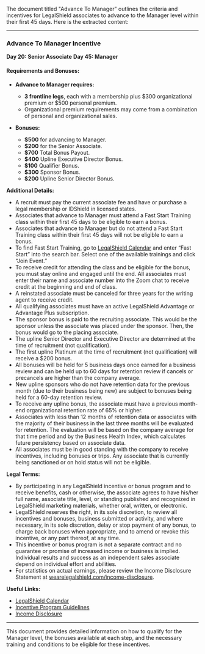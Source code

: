 The document titled "Advance To Manager" outlines the criteria and incentives for LegalShield associates to advance to the Manager level within their first 45 days. Here is the extracted content:

---

### Advance To Manager Incentive

**Day 20: Senior Associate**
**Day 45: Manager**

#### Requirements and Bonuses:
- **Advance to Manager requires:**
  - **3 frontline legs**, each with a membership plus $300 organizational premium or $500 personal premium.
  - Organizational premium requirements may come from a combination of personal and organizational sales.

- **Bonuses:**
  - **$500** for advancing to Manager.
  - **$200** for the Senior Associate.
  - **$700** Total Bonus Payout.
  - **$400** Upline Executive Director Bonus.
  - **$100** Qualifier Bonus.
  - **$300** Sponsor Bonus.
  - **$200** Upline Senior Director Bonus.

**Additional Details:**
- A recruit must pay the current associate fee and have or purchase a legal membership or IDShield in licensed states.
- Associates that advance to Manager must attend a Fast Start Training class within their first 45 days to be eligible to earn a bonus.
- Associates that advance to Manager but do not attend a Fast Start Training class within their first 45 days will not be eligible to earn a bonus.
- To find Fast Start Training, go to [LegalShield Calendar](https://legalshieldcalendar.com/) and enter “Fast Start” into the search bar. Select one of the available trainings and click “Join Event.”
- To receive credit for attending the class and be eligible for the bonus, you must stay online and engaged until the end. All associates must enter their name and associate number into the Zoom chat to receive credit at the beginning and end of class.
- A reinstated associate must be canceled for three years for the writing agent to receive credit.
- All qualifying associates must have an active LegalShield Advantage or Advantage Plus subscription.
- The sponsor bonus is paid to the recruiting associate. This would be the sponsor unless the associate was placed under the sponsor. Then, the bonus would go to the placing associate.
- The upline Senior Director and Executive Director are determined at the time of recruitment (not qualification).
- The first upline Platinum at the time of recruitment (not qualification) will receive a $200 bonus.
- All bonuses will be held for 5 business days once earned for a business review and can be held up to 60 days for retention review if cancels or precancels are higher than the company average.
- New upline sponsors who do not have retention data for the previous month (due to their business being new) are subject to bonuses being held for a 60-day retention review.
- To receive any upline bonus, the associate must have a previous month-end organizational retention rate of 65% or higher.
- Associates with less than 12 months of retention data or associates with the majority of their business in the last three months will be evaluated for retention. The evaluation will be based on the company average for that time period and by the Business Health Index, which calculates future persistency based on associate data.
- All associates must be in good standing with the company to receive incentives, including bonuses or trips. Any associate that is currently being sanctioned or on hold status will not be eligible.

**Legal Terms:**
- By participating in any LegalShield incentive or bonus program and to receive benefits, cash or otherwise, the associate agrees to have his/her full name, associate title, level, or standing published and recognized in LegalShield marketing materials, whether oral, written, or electronic.
- LegalShield reserves the right, in its sole discretion, to review all incentives and bonuses, business submitted or activity, and where necessary, in its sole discretion, delay or stop payment of any bonus, to charge back bonuses when appropriate, and to amend or revoke this incentive, or any part thereof, at any time.
- This incentive or bonus program is not a separate contract and no guarantee or promise of increased income or business is implied. Individual results and success as an independent sales associate depend on individual effort and abilities.
- For statistics on actual earnings, please review the Income Disclosure Statement at [wearelegalshield.com/income-disclosure](https://wearelegalshield.com/income-disclosure).

**Useful Links:**
- [LegalShield Calendar](https://legalshieldcalendar.com/)
- [Incentive Program Guidelines](https://legalshield.myvoffice.com/pdf/en/IPG.pdf)
- [Income Disclosure](https://wearelegalshield.com/income-disclosure)

---

This document provides detailed information on how to qualify for the Manager level, the bonuses available at each step, and the necessary training and conditions to be eligible for these incentives.